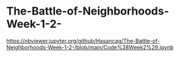 # The-Battle-of-Neighborhoods-Week-1-2-

https://nbviewer.jupyter.org/github/Hasancag/The-Battle-of-Neighborhoods-Week-1-2-/blob/main/Code%28Week2%29.ipynb
